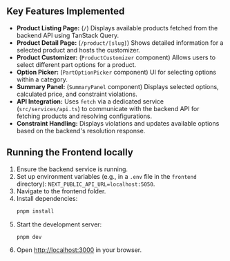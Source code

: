 ## Key Features Implemented

- **Product Listing Page:** (`/`) Displays available products fetched from the backend API using TanStack Query.
- **Product Detail Page:** (`/product/[slug]`) Shows detailed information for a selected product and hosts the customizer.
- **Product Customizer:** (`ProductCustomizer` component) Allows users to select different part options for a product.
- **Option Picker:** (`PartOptionPicker` component) UI for selecting options within a category.
- **Summary Panel:** (`SummaryPanel` component) Displays selected options, calculated price, and constraint violations.
- **API Integration:** Uses `fetch` via a dedicated service (`src/services/api.ts`) to communicate with the backend API for fetching products and resolving configurations.
- **Constraint Handling:** Displays violations and updates available options based on the backend's resolution response.

## Running the Frontend locally

1.  Ensure the backend service is running.
2.  Set up environment variables (e.g., in a `.env` file in the `frontend` directory): `NEXT_PUBLIC_API_URL=localhost:5050`.
3.  Navigate to the frontend folder.
4.  Install dependencies:
    ```bash
    pnpm install
    ```
5.  Start the development server:
    ```bash
    pnpm dev
    ```
6.  Open [http://localhost:3000](http://localhost:3000) in your browser.

